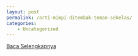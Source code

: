 ```yaml
---
layout: post
permalink: /arti-mimpi-ditembak-teman-sekelas/
categories:
    - Uncategorized
---
```


[Baca Selengkapnya](/10)